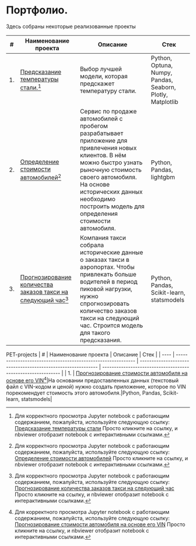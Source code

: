 # Портфолио.
Здесь собраны некоторые реализованные проекты

| #    | Наименование проекта                | Описание                                                     | Стек                                                         |
| ---- | ------------------------------------------------------------ | ------------------------------------------------------------ | ------------------------------------------------------------ |
| 1.   | [Предсказание температуры стали.](https://github.com/AndreySysa/Portfolio/tree/main/Steel%20temperature%20prediction)[^1] | Выбор лучшей модели, которая предскажет температуру стали.| Python, Optuna, Numpy, Pandas, Seaborn, Plotly, Matplotlib|
| 2.   | [Определение стоимости автомобилей](https://github.com/AndreySysa/Portfolio/tree/main/Determining%20the%20cost%20of%20cars)[^2]| Сервис по продаже автомобилей с пробегом  разрабатывает приложение для привлечения новых клиентов. В нём можно быстро узнать рыночную стоимость своего автомобиля. На основе исторических данных необходимо построить модель для определения стоимости автомобиля. |Python, Pandas, lightgbm|
| 3.   | [Прогнозирование количества заказов такси на следующий час](https://github.com/AndreySysa/Portfolio/tree/main/Forecasting%20taxi%20orders)[^3]| Компания такси собрала исторические данные о заказах такси в аэропортах. Чтобы привлекать больше водителей в период пиковой нагрузки, нужно спрогнозировать количество заказов такси на следующий час. Строится модель для такого предсказания.|Python, Pandas, Scikit-learn, statsmodels|

PET-projects
| #    | Наименование проекта                | Описание                                                     | Стек                                                         |
| ---- | ------------------------------------------------------------ | ------------------------------------------------------------ | ------------------------------------------------------------ |
| 1.   | [Прогнозирование стоимости автомобиля на основе его VIN](https://github.com/AndreySysa/Portfolio/tree/main/Forecasting%20taxi%20orders)[^4]|На основании предоставленных данных (текстовый файл с VIN-кодом и ценой) нужно создать приложение, которое по VIN порекомендует стоимость этого автомобиля.|Python, Pandas, Scikit-learn, statsmodels|

[^1]:Для корректного просмотра Jupyter notebook с работающим содержанием, пожалуйста, используйте следующую ссылку:
[Предсказание температуры стали](https://nbviewer.jupyter.org/github/AndreySysa/Portfolio/blob/main/Steel%20temperature%20prediction/Steel%20temperature%20prediction.ipynb)
Просто кликните на ссылку, и nbviewer отобразит notebook с интерактивными ссылками.

[^2]:Для корректного просмотра Jupyter notebook с работающим содержанием, пожалуйста, используйте следующую ссылку:
[Определение стоимости автомобилей](https://nbviewer.jupyter.org/github/AndreySysa/Portfolio/blob/main/Determining%20the%20cost%20of%20cars/Определение%20стоимости%20автомобилей.ipynb)
Просто кликните на ссылку, и nbviewer отобразит notebook с интерактивными ссылками.

[^3]:Для корректного просмотра Jupyter notebook с работающим содержанием, пожалуйста, используйте следующую ссылку:
[Прогнозирование количества заказов такси на следующий час](https://nbviewer.jupyter.org/github/AndreySysa/Portfolio/blob/main/Forecasting%20taxi%20orders/Прогнозирование%20количества%20заказов%20такси%20на%20следующий%20час.ipynb)
Просто кликните на ссылку, и nbviewer отобразит notebook с интерактивными ссылками.

[^4]:Для корректного просмотра Jupyter notebook с работающим содержанием, пожалуйста, используйте следующую ссылку:
[Прогнозирование стоимости автомобиля на основе его VIN](https://nbviewer.jupyter.org/github/AndreySysa/Portfolio/blob/main/Forecasting%20taxi%20orders/Прогнозирование%20количества%20заказов%20такси%20на%20следующий%20час.ipynb)
Просто кликните на ссылку, и nbviewer отобразит notebook с интерактивными ссылками.
 
